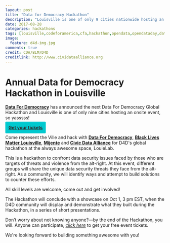 ```yaml
---
layout: post
title: "Data for Democracy Hackathon"
description: "Louisville is one of only 9 cities nationwide hosting an onsite event in conjunction with Data for Democracy's global hackathon, Sep 29-Oct 1. This is a hackathon to confront data security issues faced by those who are targets of alt-right threats and violence"
date: 2017-08-28
categories: hackathons
tags: [louisville,codeforamerica,cfa,hackathon,opendata,opendataday,data4democracy,2017,alt-right,Kentucky]
image:
  feature: d4d-img.jpg
comments: true
credit: CDA/BLM/D4D
creditlink: http://www.cividataalliance.org
---
```

# Annual Data for Democracy Hackathon in Louisville
[__Data For Democracy__](http://datafordemocracy.org/) has announced the next Data For Democracy Global Hackathon and Louisville is one of only nine cities hosting an onsite event, so yasssss!  

<a class="button" target="_blank" style="color: #2C2D30;font-weight: bold;border-radius: 3px; background: #00c9cf; padding: 10px;text-align:center;" alt="Register Here!" title="hackathon tickets" href="https://www.meetup.com/Louisville-Civic-Data-Alliance/events/242296870/">Get your tickets</a>

Come represent the Ville and hack with [__Data For Democracy__](http://datafordemocracy.org/), [__Black Lives Matter Louisville__](https://www.facebook.com/blacklivesmatterlouisville/), [__Mijente__](http://mijente.net/) and [__Civic Data Alliance__](http://www.cividataalliance.org) for D4D's global hackathon at the always awesome space, LouieLab.  

This is a hackathon to confront data security issues faced by those who are targets of threats and violence from the alt-right. At this event, different groups will share the unique data security threats they face from the alt-right. As a community, we will identify ways and attempt to build solutions to counter these efforts.  

All skill levels are welcome, come out and get involved!  

The Hackathon will conclude with a showcase on Oct 1, 3 pm EST, when the D4D community will display and demonstrate what they built during the Hackathon, in a series of short presentations.  

Don’t worry about not knowing anyone?—by the end of the Hackathon, you will. Anyone can participate, [_click here_](https://www.meetup.com/Louisville-Civic-Data-Alliance/events/242296870/) to get your free event tickets.  

We're looking forward to building something awesome with you!
